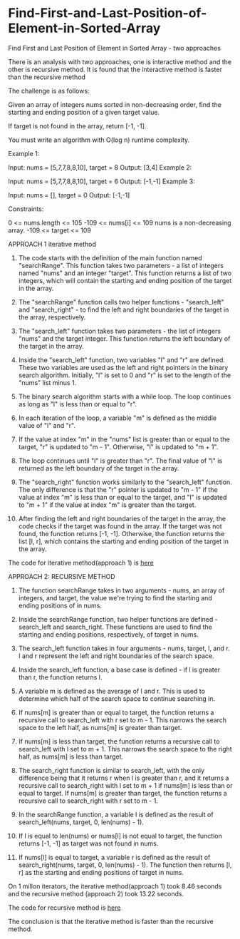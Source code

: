 # Find-First-and-Last-Position-of-Element-in-Sorted-Array
Find First and Last Position of Element in Sorted Array - two approaches

There is an analysis with two approaches, one is interactive method and the other is recursive method.  It is found that the interactive method is faster than the recursive method

The challenge is as follows:

Given an array of integers nums sorted in non-decreasing order, find the starting and ending position of a given target value.

If target is not found in the array, return [-1, -1].

You must write an algorithm with O(log n) runtime complexity.

 

Example 1:

Input: nums = [5,7,7,8,8,10], target = 8
Output: [3,4]
Example 2:

Input: nums = [5,7,7,8,8,10], target = 6
Output: [-1,-1]
Example 3:

Input: nums = [], target = 0
Output: [-1,-1]
 

Constraints:

0 <= nums.length <= 105
-109 <= nums[i] <= 109
nums is a non-decreasing array.
-109 <= target <= 109

APPROACH 1 iterative method

1. The code starts with the definition of the main function named "searchRange". This function takes two parameters - a list of integers named "nums" and an integer "target". This function returns a list of two integers, which will contain the starting and ending position of the target in the array.

2. The "searchRange" function calls two helper functions - "search_left" and "search_right" - to find the left and right boundaries of the target in the array, respectively.

3. The "search_left" function takes two parameters - the list of integers "nums" and the target integer. This function returns the left boundary of the target in the array.

4. Inside the "search_left" function, two variables "l" and "r" are defined. These two variables are used as the left and right pointers in the binary search algorithm. Initially, "l" is set to 0 and "r" is set to the length of the "nums" list minus 1.

5. The binary search algorithm starts with a while loop. The loop continues as long as "l" is less than or equal to "r".

6. In each iteration of the loop, a variable "m" is defined as the middle value of "l" and "r".

7. If the value at index "m" in the "nums" list is greater than or equal to the target, "r" is updated to "m - 1". Otherwise, "l" is updated to "m + 1".

8. The loop continues until "l" is greater than "r". The final value of "l" is returned as the left boundary of the target in the array.

9. The "search_right" function works similarly to the "search_left" function. The only difference is that the "r" pointer is updated to "m - 1" if the value at index "m" is less than or equal to the target, and "l" is updated to "m + 1" if the value at index "m" is greater than the target.

10. After finding the left and right boundaries of the target in the array, the code checks if the target was found in the array. If the target was not found, the function returns [-1, -1]. Otherwise, the function returns the list [l, r], which contains the starting and ending position of the target in the array.

The code for iterative method(approach 1) is [here](code1)

APPROACH 2: RECURSIVE METHOD

1. The function searchRange takes in two arguments - nums, an array of integers, and target, the value we're trying to find the starting and ending positions of in nums.

2. Inside the searchRange function, two helper functions are defined - search_left and search_right. These functions are used to find the starting and ending positions, respectively, of target in nums.

3. The search_left function takes in four arguments - nums, target, l, and r. l and r represent the left and right boundaries of the search space.

4. Inside the search_left function, a base case is defined - if l is greater than r, the function returns l.

5. A variable m is defined as the average of l and r. This is used to determine which half of the search space to continue searching in.

6. If nums[m] is greater than or equal to target, the function returns a recursive call to search_left with r set to m - 1. This narrows the search space to the left half, as nums[m] is greater than target.

7. If nums[m] is less than target, the function returns a recursive call to search_left with l set to m + 1. This narrows the search space to the right half, as nums[m] is less than target.

8. The search_right function is similar to search_left, with the only difference being that it returns r when l is greater than r, and it returns a recursive call to search_right with l set to m + 1 if nums[m] is less than or equal to target. If nums[m] is greater than target, the function returns a recursive call to search_right with r set to m - 1.

9. In the searchRange function, a variable l is defined as the result of search_left(nums, target, 0, len(nums) - 1).

10. If l is equal to len(nums) or nums[l] is not equal to target, the function returns [-1, -1] as target was not found in nums.

11. If nums[l] is equal to target, a variable r is defined as the result of search_right(nums, target, 0, len(nums) - 1). The function then returns [l, r] as the starting and ending positions of target in nums.

On 1 millon iterators, the iterative method(approach 1) took 8.46 seconds and the recursive method (approach 2) took 13.22 seconds.  

The code for recursive method is [here](code2)

The conclusion is that the iterative method is faster than the recursive method.




